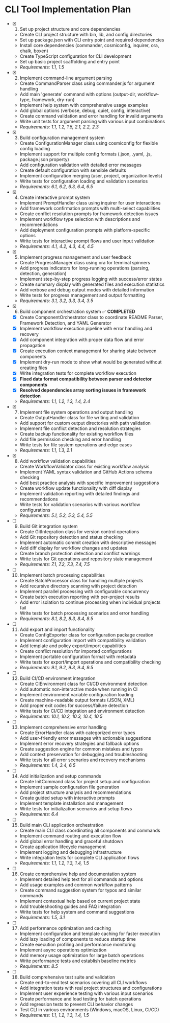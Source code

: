 # CLI Tool Implementation Plan

- [x] 1. Set up project structure and core dependencies





  - Create CLI project structure with bin, lib, and config directories
  - Set up package.json with CLI entry point and required dependencies
  - Install core dependencies (commander, cosmiconfig, inquirer, ora, chalk, boxen)
  - Create TypeScript configuration for CLI development
  - Set up basic project scaffolding and entry point
  - _Requirements: 1.1, 1.5_

- [x] 2. Implement command-line argument parsing





  - Create CommandParser class using commander.js for argument handling
  - Add main 'generate' command with options (output-dir, workflow-type, framework, dry-run)
  - Implement help system with comprehensive usage examples
  - Add global options (verbose, debug, quiet, config, interactive)
  - Create command validation and error handling for invalid arguments
  - Write unit tests for argument parsing with various input combinations
  - _Requirements: 1.1, 1.2, 1.5, 2.1, 2.2, 2.3_

- [x] 3. Build configuration management system
  - Create ConfigurationManager class using cosmiconfig for flexible config loading
  - Implement support for multiple config formats (.json, .yaml, .js, package.json property)
  - Add configuration validation with detailed error messages
  - Create default configuration with sensible defaults
  - Implement configuration merging (user, project, organization levels)
  - Write tests for configuration loading and validation scenarios
  - _Requirements: 6.1, 6.2, 6.3, 6.4, 6.5_

- [x] 4. Create interactive prompt system



  - Implement PromptHandler class using inquirer for user interactions
  - Add framework confirmation prompts with multi-select capabilities
  - Create conflict resolution prompts for framework detection issues
  - Implement workflow type selection with descriptions and recommendations
  - Add deployment configuration prompts with platform-specific options
  - Write tests for interactive prompt flows and user input validation
  - _Requirements: 4.1, 4.2, 4.3, 4.4, 4.5_

- [x] 5. Implement progress management and user feedback





  - Create ProgressManager class using ora for terminal spinners
  - Add progress indicators for long-running operations (parsing, detection, generation)
  - Implement step-by-step progress logging with success/error states
  - Create summary display with generated files and execution statistics
  - Add verbose and debug output modes with detailed information
  - Write tests for progress management and output formatting
  - _Requirements: 3.1, 3.2, 3.3, 3.4, 3.5_

- [x] 6. Build component orchestration system ✅ **COMPLETED**
  - [x] Create ComponentOrchestrator class to coordinate README Parser, Framework Detection, and YAML Generator
  - [x] Implement workflow execution pipeline with error handling and recovery
  - [x] Add component integration with proper data flow and error propagation
  - [x] Create execution context management for sharing state between components
  - [x] Implement dry-run mode to show what would be generated without creating files
  - [x] Write integration tests for complete workflow execution
  - [x] **Fixed data format compatibility between parser and detector components**
  - [x] **Resolved dependencies array sorting issues in framework detection**
  - _Requirements: 1.1, 1.2, 1.3, 1.4, 2.4_

- [x] 7. Implement file system operations and output handling










  - Create OutputHandler class for file writing and validation
  - Add support for custom output directories with path validation
  - Implement file conflict detection and resolution strategies
  - Create backup functionality for existing workflow files
  - Add file permission checking and error handling
  - Write tests for file system operations and edge cases
  - _Requirements: 1.1, 1.3, 2.1_

- [x] 8. Add workflow validation capabilities





  - Create WorkflowValidator class for existing workflow analysis
  - Implement YAML syntax validation and GitHub Actions schema checking
  - Add best practice analysis with specific improvement suggestions
  - Create workflow update functionality with diff display
  - Implement validation reporting with detailed findings and recommendations
  - Write tests for validation scenarios with various workflow configurations
  - _Requirements: 5.1, 5.2, 5.3, 5.4, 5.5_

- [ ] 9. Build Git integration system
  - Create GitIntegration class for version control operations
  - Add Git repository detection and status checking
  - Implement automatic commit creation with descriptive messages
  - Add diff display for workflow changes and updates
  - Create branch protection detection and conflict warnings
  - Write tests for Git operations and repository state management
  - _Requirements: 7.1, 7.2, 7.3, 7.4, 7.5_

- [ ] 10. Implement batch processing capabilities
  - Create BatchProcessor class for handling multiple projects
  - Add recursive directory scanning with project detection
  - Implement parallel processing with configurable concurrency
  - Create batch execution reporting with per-project results
  - Add error isolation to continue processing when individual projects fail
  - Write tests for batch processing scenarios and error handling
  - _Requirements: 8.1, 8.2, 8.3, 8.4, 8.5_

- [ ] 11. Add export and import functionality
  - Create ConfigExporter class for configuration package creation
  - Implement configuration import with compatibility validation
  - Add template and policy export/import capabilities
  - Create conflict resolution for imported configurations
  - Implement portable configuration format with metadata
  - Write tests for export/import operations and compatibility checking
  - _Requirements: 9.1, 9.2, 9.3, 9.4, 9.5_

- [ ] 12. Build CI/CD environment integration
  - Create CIEnvironment class for CI/CD environment detection
  - Add automatic non-interactive mode when running in CI
  - Implement environment variable configuration loading
  - Create machine-readable output formats (JSON, XML)
  - Add proper exit codes for success/failure detection
  - Write tests for CI/CD integration and environment detection
  - _Requirements: 10.1, 10.2, 10.3, 10.4, 10.5_

- [ ] 13. Implement comprehensive error handling
  - Create ErrorHandler class with categorized error types
  - Add user-friendly error messages with actionable suggestions
  - Implement error recovery strategies and fallback options
  - Create suggestion engine for common mistakes and typos
  - Add context preservation for debugging and troubleshooting
  - Write tests for all error scenarios and recovery mechanisms
  - _Requirements: 1.4, 3.4, 6.5_

- [ ] 14. Add initialization and setup commands
  - Create InitCommand class for project setup and configuration
  - Implement sample configuration file generation
  - Add project structure analysis and recommendations
  - Create guided setup with interactive prompts
  - Implement template installation and management
  - Write tests for initialization scenarios and setup flows
  - _Requirements: 6.4_

- [ ] 15. Build main CLI application orchestration
  - Create main CLI class coordinating all components and commands
  - Implement command routing and execution flow
  - Add global error handling and graceful shutdown
  - Create application lifecycle management
  - Implement logging and debugging infrastructure
  - Write integration tests for complete CLI application flows
  - _Requirements: 1.1, 1.2, 1.3, 1.4, 1.5_

- [ ] 16. Create comprehensive help and documentation system
  - Implement detailed help text for all commands and options
  - Add usage examples and common workflow patterns
  - Create command suggestion system for typos and similar commands
  - Implement contextual help based on current project state
  - Add troubleshooting guides and FAQ integration
  - Write tests for help system and command suggestions
  - _Requirements: 1.5, 3.1_

- [ ] 17. Add performance optimization and caching
  - Implement configuration and template caching for faster execution
  - Add lazy loading of components to reduce startup time
  - Create execution profiling and performance monitoring
  - Implement async operations optimization
  - Add memory usage optimization for large batch operations
  - Write performance tests and establish baseline metrics
  - _Requirements: 8.5_

- [ ] 18. Build comprehensive test suite and validation
  - Create end-to-end test scenarios covering all CLI workflows
  - Add integration tests with real project structures and configurations
  - Implement user experience testing with various input scenarios
  - Create performance and load testing for batch operations
  - Add regression tests to prevent CLI behavior changes
  - Test CLI in various environments (Windows, macOS, Linux, CI/CD)
  - _Requirements: 1.1, 1.2, 1.3, 1.4, 1.5_